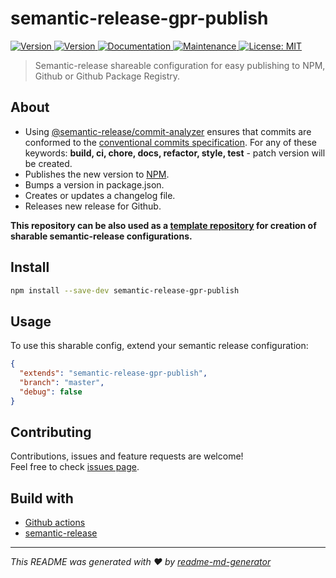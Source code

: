 # semantic-release-gpr-publish

<p>
  <a href="https://github.com/oleg-koval/semantic-release-gpr-publish/actions" target="_blank">
    <img alt="Version" src="https://github.com/oleg-koval/semantic-release-gpr-publish/workflows/Publish/badge.svg?branch=master">
  </a>
  <a href="https://www.npmjs.com/package/semantic-release-gpr-publish" target="_blank">
    <img alt="Version" src="https://img.shields.io/npm/v/semantic-release-gpr-publish.svg">
  </a>
  <a href="https://github.com/oleg-koval/semantic-release-gpr-publish#readme" target="_blank">
    <img alt="Documentation" src="https://img.shields.io/badge/documentation-yes-brightgreen.svg" />
  </a>
  <a href="https://github.com/oleg-koval/semantic-release-gpr-publish/graphs/commit-activity" target="_blank">
    <img alt="Maintenance" src="https://img.shields.io/badge/Maintained%3F-yes-green.svg" />
  </a>
  <a href="https://github.com/oleg-koval/semantic-release-gpr-publish/blob/master/LICENSE" target="_blank">
    <img alt="License: MIT" src="https://img.shields.io/badge/License-MIT-yellow.svg" />
  </a>
</p>

> Semantic-release shareable configuration for easy publishing to NPM, Github or Github Package Registry.

## About

- Using [@semantic-release/commit-analyzer](https://github.com/semantic-release/commit-analyzer) ensures that commits are conformed to the [conventional commits specification](https://www.conventionalcommits.org/en/v1.0.0-beta.4/). For any of these keywords: **build, ci, chore, docs, refactor, style, test** - patch version will be created.
- Publishes the new version to [NPM](https://npmjs.org).
- Bumps a version in package.json.
- Creates or updates a changelog file.
- Releases new release for Github.

**This repository can be also used as a [template repository](https://help.github.com/en/articles/creating-a-template-repository) for creation of sharable semantic-release configurations.**

## Install

```sh
npm install --save-dev semantic-release-gpr-publish
```

## Usage

To use this sharable config, extend your semantic release configuration:

```json
{
  "extends": "semantic-release-gpr-publish",
  "branch": "master",
  "debug": false
}
```

## Contributing

Contributions, issues and feature requests are welcome!<br />Feel free to check [issues page](https://github.com/oleg-koval/semantic-release-npm-github-publi/issues).

## Build with

- [Github actions](https://github.com/features/actions)
- [semantic-release](https://github.com/semantic-release/semantic-release)

---

_This README was generated with ❤️ by [readme-md-generator](https://github.com/kefranabg/readme-md-generator)_
